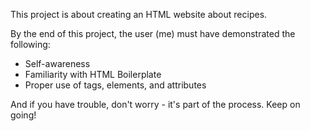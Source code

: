 This project is about creating an HTML website about recipes.

By the end of this project, the user (me) must have demonstrated the following:
- Self-awareness
- Familiarity with HTML Boilerplate
- Proper use of tags, elements, and attributes

And if you have trouble, don't worry - it's part of the process. Keep on going!

